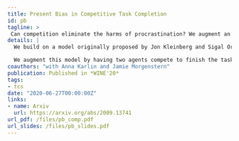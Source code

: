 ```yaml
---
title: Present Bias in Competitive Task Completion
id: pb
tagline: >
 Can competition eliminate the harms of procrastination? We augment an existing model of present bias in task completion with a unique competitive twist, and find that a small amount of competition alleviates the significant harms of procrastination.
details: |
  We build on a model originally proposed by Jon Kleinberg and Sigal Oren [[KO14]](https://arxiv.org/abs/1405.1254). In their model, tasks are represented by directed, acyclic graphs with designated start node $s$ and end node $t$. The agent traverses a shortest $s\to t$ path with one twist: when the evaluating the cost of a path, they multiple the cost of the first edge by their bias parameter, $b$. They traverse the first step of this biased path, and then *recompute* the best path. Existing results show that these biased agents can take *exponentially* more costly paths through a given graph.

  We augment this model by having two agents compete to finish the task first, with the winner getting a reward. We show that, for any graph, a very small amount of reward convinces biased agents to behave optimally, even when their natural behavior would have exponentially high cost. The amount of reward needed to guarantee optimal behavior with competition is also significantly less (in general) than several non-competitive reward schemes in the existing literature.
coauthors: "with Anna Karlin and Jamie Morgenstern"
publication: Published in *WINE'20*
tags:
- tcs
date: "2020-06-27T00:00:00Z"
links:
- name: Arxiv
  url: https://arxiv.org/abs/2009.13741
url_pdf: /files/pb_comp.pdf
url_slides: /files/pb_slides.pdf
---
```

